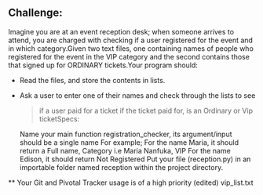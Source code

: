 Challenge:
------------
Imagine you are at an event reception desk; when someone arrives to attend,
 you are charged with checking if a user registered for the event and in 
 which category.Given two text files, one containing names of people 
 who registered for the event in the VIP category and the second contains 
 those that signed up for ORDINARY tickets.Your program should:
- Read the files, and store the contents in lists.
- Ask a user to enter one of their names and check through the lists to see
    > if a user paid for a ticket
    > if the ticket paid for, is an Ordinary or Vip ticketSpecs:

  Name your main function registration_checker, its argument/input should 
  be a single name
  For example; For the name Maria, it should return a Full name, Category 
  i.e Maria Nanfuka, VIP
  For the name Edison, it should return Not Registered
  Put your file (reception.py) in an importable folder named reception
   within the project directory.

** Your Git and Pivotal Tracker usage is of a high priority (edited)
vip_list.txt 

